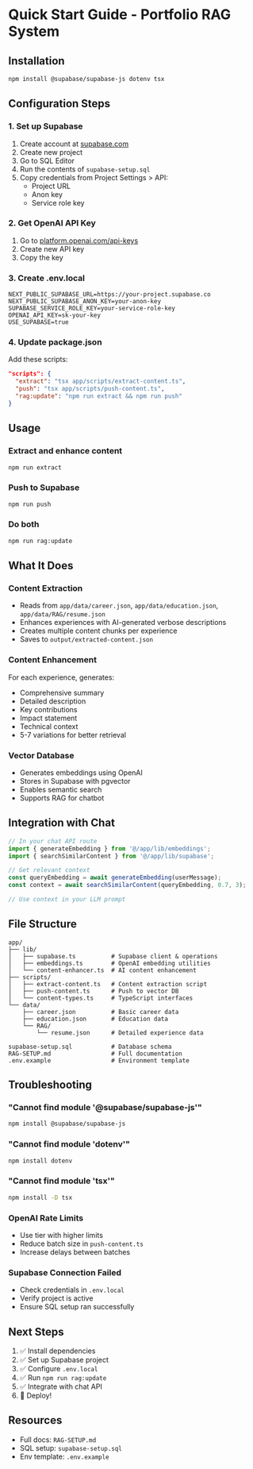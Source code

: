 # Quick Start Guide - Portfolio RAG System

## Installation

```bash
npm install @supabase/supabase-js dotenv tsx
```

## Configuration Steps

### 1. Set up Supabase

1. Create account at [supabase.com](https://supabase.com)
2. Create new project
3. Go to SQL Editor
4. Run the contents of `supabase-setup.sql`
5. Copy credentials from Project Settings > API:
   - Project URL
   - Anon key
   - Service role key

### 2. Get OpenAI API Key

1. Go to [platform.openai.com/api-keys](https://platform.openai.com/api-keys)
2. Create new API key
3. Copy the key

### 3. Create .env.local

```env
NEXT_PUBLIC_SUPABASE_URL=https://your-project.supabase.co
NEXT_PUBLIC_SUPABASE_ANON_KEY=your-anon-key
SUPABASE_SERVICE_ROLE_KEY=your-service-role-key
OPENAI_API_KEY=sk-your-key
USE_SUPABASE=true
```

### 4. Update package.json

Add these scripts:

```json
"scripts": {
  "extract": "tsx app/scripts/extract-content.ts",
  "push": "tsx app/scripts/push-content.ts",
  "rag:update": "npm run extract && npm run push"
}
```

## Usage

### Extract and enhance content
```bash
npm run extract
```

### Push to Supabase
```bash
npm run push
```

### Do both
```bash
npm run rag:update
```

## What It Does

### Content Extraction
- Reads from `app/data/career.json`, `app/data/education.json`, `app/data/RAG/resume.json`
- Enhances experiences with AI-generated verbose descriptions
- Creates multiple content chunks per experience
- Saves to `output/extracted-content.json`

### Content Enhancement
For each experience, generates:
- Comprehensive summary
- Detailed description
- Key contributions
- Impact statement
- Technical context
- 5-7 variations for better retrieval

### Vector Database
- Generates embeddings using OpenAI
- Stores in Supabase with pgvector
- Enables semantic search
- Supports RAG for chatbot

## Integration with Chat

```typescript
// In your chat API route
import { generateEmbedding } from '@/app/lib/embeddings';
import { searchSimilarContent } from '@/app/lib/supabase';

// Get relevant context
const queryEmbedding = await generateEmbedding(userMessage);
const context = await searchSimilarContent(queryEmbedding, 0.7, 3);

// Use context in your LLM prompt
```

## File Structure

```
app/
├── lib/
│   ├── supabase.ts          # Supabase client & operations
│   ├── embeddings.ts        # OpenAI embedding utilities
│   └── content-enhancer.ts  # AI content enhancement
├── scripts/
│   ├── extract-content.ts   # Content extraction script
│   ├── push-content.ts      # Push to vector DB
│   └── content-types.ts     # TypeScript interfaces
└── data/
    ├── career.json          # Basic career data
    ├── education.json       # Education data
    └── RAG/
        └── resume.json      # Detailed experience data

supabase-setup.sql           # Database schema
RAG-SETUP.md                 # Full documentation
.env.example                 # Environment template
```

## Troubleshooting

### "Cannot find module '@supabase/supabase-js'"
```bash
npm install @supabase/supabase-js
```

### "Cannot find module 'dotenv'"
```bash
npm install dotenv
```

### "Cannot find module 'tsx'"
```bash
npm install -D tsx
```

### OpenAI Rate Limits
- Use tier with higher limits
- Reduce batch size in `push-content.ts`
- Increase delays between batches

### Supabase Connection Failed
- Check credentials in `.env.local`
- Verify project is active
- Ensure SQL setup ran successfully

## Next Steps

1. ✅ Install dependencies
2. ✅ Set up Supabase project
3. ✅ Configure `.env.local`
4. ✅ Run `npm run rag:update`
5. ✅ Integrate with chat API
6. 🚀 Deploy!

## Resources

- Full docs: `RAG-SETUP.md`
- SQL setup: `supabase-setup.sql`
- Env template: `.env.example`
